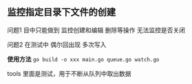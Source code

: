 ## 监控指定目录下文件的创建

问题1 目中只能做到 监控创建和编辑 删除等操作 无法监控是否关闭

问题2 在测试中 偶尔回出现 多次写入


**使用方法** `go build -o xxx main.go queue.go watch.go`

tools 里面是测试，用于不断从队列中取出数据


